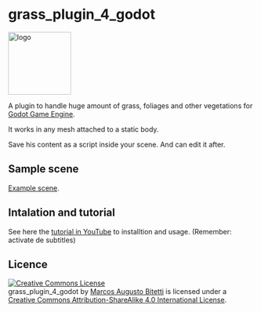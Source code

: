 # grass_plugin_4_godot

<img src="https://raw.githubusercontent.com/marcosbitetti/grass_plugin_4_godot/master/ico.png" alt="logo" style="width: 128px; height: 128px; display: block;" />

A plugin to handle huge amount of grass, foliages and other vegetations for <a href="http://www.godotengine.org/projects/godot-engine" target="_blank">Godot Game Engine</a>.

It works in any mesh attached to a static body.

Save his content as a script inside your scene. And can edit it after.

## Sample scene
<a href="https://github.com/marcosbitetti/grass_plugin_4_godot/tree/master/example">Example scene</a>.

## Intalation and tutorial

See here the <a href="https://www.youtube.com/watch?v=-lxk_bLRBSg" target="_blank">tutorial in YouTube</a> to installtion and usage. (Remember: activate de subtitles)

## Licence
<a rel="license" href="http://creativecommons.org/licenses/by-sa/4.0/"><img alt="Creative Commons License" style="border-width:0" src="https://i.creativecommons.org/l/by-sa/4.0/88x31.png" /></a><br /><span xmlns:dct="http://purl.org/dc/terms/" property="dct:title">grass_plugin_4_godot</span> by <a xmlns:cc="http://creativecommons.org/ns#" href="https://github.com/marcosbitetti/grass_plugin_4_godot" property="cc:attributionName" rel="cc:attributionURL">Marcos Augusto Bitetti</a> is licensed under a <a rel="license" href="http://creativecommons.org/licenses/by-sa/4.0/">Creative Commons Attribution-ShareAlike 4.0 International License</a>.